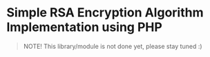 # Simple RSA Encryption Algorithm Implementation using PHP

> NOTE!
> This library/module is not done yet, please stay tuned :)